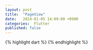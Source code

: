 ```yaml
---
layout: post
title:  "PageView"
date:   2024-01-05 14:09:00 +0900
categories:  Flutter
published: false
---
```


{% highlight dart %}
{% endhighlight %}